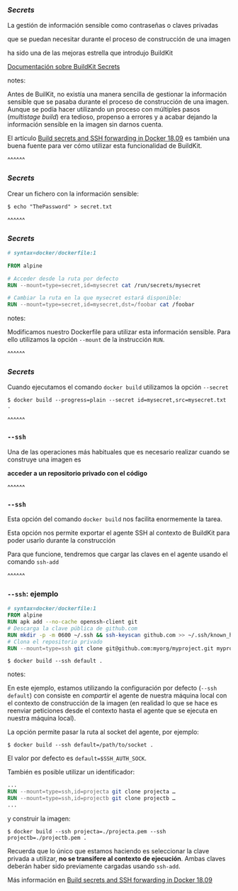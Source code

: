 ### _Secrets_

La gestión de información sensible como contraseñas o claves privadas

que se puedan necesitar durante el proceso de construcción de una imagen

ha sido una de las mejoras estrella que introdujo BuildKit

[Documentación sobre BuildKit Secrets](https://docs.docker.com/develop/develop-images/build_enhancements/#new-docker-build-secret-information)

notes:

Antes de BuilKit, no existía una manera sencilla de gestionar la información
sensible que se pasaba durante el proceso de construcción de una imagen. Aunque 
se podía hacer utilizando un proceso con múltiples pasos (_multistage build_)
era tedioso, propenso a errores y a acabar dejando la información sensible en la imagen
sin darnos cuenta.

El artículo [Build secrets and SSH forwarding in Docker 18.09](https://medium.com/@tonistiigi/build-secrets-and-ssh-forwarding-in-docker-18-09-ae8161d066) es también una buena
fuente para ver cómo utilizar esta funcionalidad de BuildKit.

^^^^^^

### _Secrets_

Crear un fichero con la información sensible:

```shell
$ echo "ThePassword" > secret.txt
```

^^^^^^

### _Secrets_

```Dockerfile
# syntax=docker/dockerfile:1

FROM alpine

# Acceder desde la ruta por defecto
RUN --mount=type=secret,id=mysecret cat /run/secrets/mysecret

# Cambiar la ruta en la que mysecret estará disponible:
RUN --mount=type=secret,id=mysecret,dst=/foobar cat /foobar
```

notes:

Modificamos nuestro Dockerfile para utilizar esta información sensible. Para ello
utilizamos la opción `--mount` de la instrucción `RUN`.

^^^^^^

### _Secrets_

Cuando ejecutamos el comando `docker build` utilizamos la opción `--secret`

```shell
$ docker build --progress=plain --secret id=mysecret,src=mysecret.txt .
```

^^^^^^

### `--ssh`

Una de las operaciones más habituales que es necesario realizar cuando se construye una imagen es

**acceder a un repositorio privado con el código**

^^^^^^

### `--ssh`

Esta opción del comando `docker build` nos facilita enormemente la tarea.

Esta opción nos permite exportar el agente SSH al contexto de BuildKit para poder usarlo durante la construcción

Para que funcione, tendremos que cargar las claves en el agente usando el comando `ssh-add`

^^^^^^

### `--ssh`: ejemplo

```dockerfile
# syntax=docker/dockerfile:1
FROM alpine
RUN apk add --no-cache openssh-client git
# Descarga la clave pública de github.com
RUN mkdir -p -m 0600 ~/.ssh && ssh-keyscan github.com >> ~/.ssh/known_hosts
# Clona el repositorio privado
RUN --mount=type=ssh git clone git@github.com:myorg/myproject.git myproject
```

```shell
$ docker build --ssh default .
```

notes:

En este ejemplo, estamos utilizando la configuración por defecto (`--ssh default`)
con consiste en _compartir_ el agente de nuestra máquina local con el contexto de 
construcción de la imagen (en realidad lo que se hace es reenviar peticiones desde
el contexto hasta el agente que se ejecuta en nuestra máquina local).

La opción permite pasar la ruta al socket del agente, por ejemplo:

```shell
$ docker build --ssh default=/path/to/socket .
```

El valor por defecto es `default=$SSH_AUTH_SOCK`.

También es posible utilizar un identificador:

```dockerfile
...
RUN --mount=type=ssh,id=projecta git clone projecta …
RUN --mount=type=ssh,id=projectb git clone projectb …
...
```

y construir la imagen:

```shell
$ docker build --ssh projecta=./projecta.pem --ssh projectb=./projectb.pem .
```

Recuerda que lo único que estamos haciendo es seleccionar la clave privada
a utilizar, **no se transifere al contexto de ejecución**. Ambas claves deberán
haber sido previamente cargadas usando `ssh-add`.

Más información en [Build secrets and SSH forwarding in Docker 18.09](https://medium.com/@tonistiigi/build-secrets-and-ssh-forwarding-in-docker-18-09-ae8161d066)

